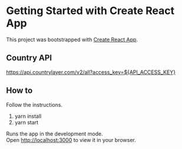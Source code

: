 # Getting Started with Create React App

This project was bootstrapped with [Create React App](https://github.com/facebook/create-react-app).

## Country API
https://api.countrylayer.com/v2/all?access_key=${API_ACCESS_KEY}

## How to 
Follow the instructions.
1. yarn install
2. yarn start

  Runs the app in the development mode.\
  Open [http://localhost:3000](http://localhost:3000) to view it in your browser.
